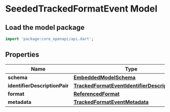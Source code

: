 # SeededTrackedFormatEvent Model

## Load the model package
```dart
import 'package:core_openapi/api.dart';
```

## Properties
Name | Type | Description | Notes
------------ | ------------- | ------------- | -------------
**schema** | [**EmbeddedModelSchema**](EmbeddedModelSchema) |  | [optional] 
**identifierDescriptionPair** | [**TrackedFormatEventIdentifierDescriptionPairs**](TrackedFormatEventIdentifierDescriptionPairs) |  | 
**format** | [**ReferencedFormat**](ReferencedFormat) |  | 
**metadata** | [**TrackedFormatEventMetadata**](TrackedFormatEventMetadata) |  | [optional] 





